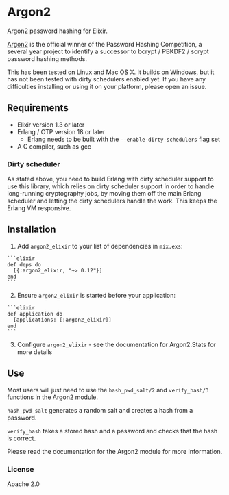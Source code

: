 # Argon2

Argon2 password hashing for Elixir.

[Argon2](https://github.com/P-H-C/phc-winner-argon2) is the official winner of the
Password Hashing Competition, a several year project to identify a successor to
bcrypt / PBKDF2 / scrypt password hashing methods.

This has been tested on Linux and Mac OS X.
It builds on Windows, but it has not been tested with dirty schedulers
enabled yet.
If you have any difficulties installing or using it on your platform,
please open an issue.

## Requirements

* Elixir version 1.3 or later
* Erlang / OTP version 18 or later
  * Erlang needs to be built with the `--enable-dirty-schedulers` flag set
* A C compiler, such as gcc

### Dirty scheduler

As stated above, you need to build Erlang with dirty scheduler support
to use this library, which relies on dirty scheduler support in order
to handle long-running cryptography jobs, by moving them off the main
Erlang scheduler and letting the dirty schedulers handle the work.
This keeps the Erlang VM responsive.

## Installation

  1. Add `argon2_elixir` to your list of dependencies in `mix.exs`:

    ```elixir
    def deps do
      [{:argon2_elixir, "~> 0.12"}]
    end
    ```

  2. Ensure `argon2_elixir` is started before your application:

    ```elixir
    def application do
      [applications: [:argon2_elixir]]
    end
    ```

  3. Configure `argon2_elixir` - see the documentation for Argon2.Stats for more details

## Use

Most users will just need to use the `hash_pwd_salt/2` and `verify_hash/3`
functions in the Argon2 module.

`hash_pwd_salt` generates a random salt and creates a hash from a password.

`verify_hash` takes a stored hash and a password and checks that the hash
is correct.

Please read the documentation for the Argon2 module for more information.

### License

Apache 2.0
